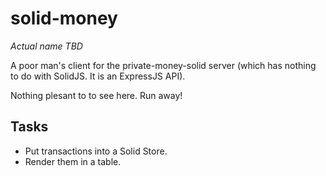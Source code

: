 # solid-money

*Actual name TBD*

A poor man's client for the private-money-solid server (which has nothing to do with SolidJS. It is an ExpressJS API).

Nothing plesant to to see here. Run away! 

## Tasks

- Put transactions into a Solid Store.
- Render them in a table.
